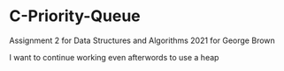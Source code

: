 # C-Priority-Queue
Assignment  2  for Data Structures and Algorithms 2021    for George Brown 

I want to continue working even afterwords to use a heap 
